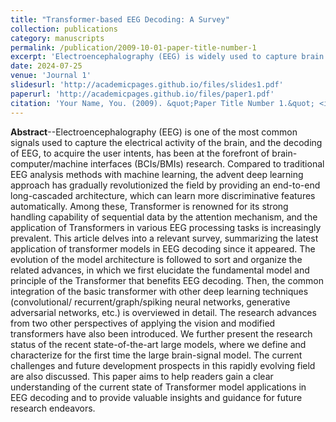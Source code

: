 ```yaml
---
title: "Transformer-based EEG Decoding: A Survey"
collection: publications
category: manuscripts
permalink: /publication/2009-10-01-paper-title-number-1
excerpt: 'Electroencephalography (EEG) is widely used to capture brain activity, and decoding EEG signals is crucial for brain-computer interfaces (BCIs). Traditional machine learning methods are being surpassed by deep learning, particularly Transformers, which excel in handling sequential data. This article reviews the latest applications of Transformers in EEG decoding, detailing their integration with other deep learning techniques and the evolution of model architectures. It also discusses the current challenges and future prospects in this rapidly evolving field, aiming to provide insights and guidance for future research.'
date: 2024-07-25
venue: 'Journal 1'
slidesurl: 'http://academicpages.github.io/files/slides1.pdf'
paperurl: 'http://academicpages.github.io/files/paper1.pdf'
citation: 'Your Name, You. (2009). &quot;Paper Title Number 1.&quot; <i>Journal 1</i>. 1(1).'
---
```


**Abstract**--Electroencephalography (EEG) is one of the most common signals used to capture the electrical activity of the brain, and the decoding of EEG, to acquire the user intents, has been at the forefront of brain-computer/machine interfaces (BCIs/BMIs) research. Compared to traditional EEG analysis methods with machine learning, the advent deep learning approach has gradually revolutionized the field by providing an end-to-end long-cascaded architecture, which can learn more discriminative features automatically. Among these, Transformer is renowned for its strong handling capability of sequential data by the attention mechanism, and the application of Transformers in various EEG processing tasks is increasingly prevalent. This article delves into a relevant survey, summarizing the latest application of transformer models in EEG decoding since it appeared. The evolution of the model architecture is followed to sort and organize the related advances, in which we first elucidate the fundamental model and principle of the Transformer that benefits EEG decoding. Then, the common integration of the basic transformer with other deep learning techniques (convolutional/ recurrent/graph/spiking neural networks, generative adversarial networks, etc.) is overviewed in detail. The research advances from two other perspectives of applying the vision and modified transformers have also been introduced. We further present the research status of the recent state-of-the-art large models, where we define and characterize for the first time the large brain-signal model. The current challenges and future development prospects in this rapidly evolving field are also discussed. This paper aims to help readers gain a clear understanding of the current state of Transformer model applications in EEG decoding and to provide valuable insights and guidance for future research endeavors.


